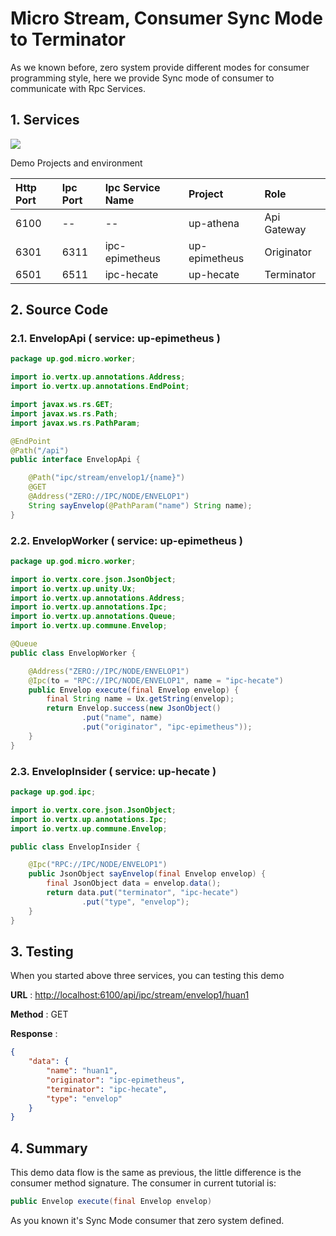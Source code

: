 # Micro Stream, Consumer Sync Mode to Terminator

As we known before, zero system provide different modes for consumer programming style, here we provide Sync mode of
consumer to communicate with Rpc Services.

## 1. Services

![](/doc/image/d10090-1.png)

Demo Projects and environment

| Http Port | Ipc Port | Ipc Service Name | Project | Role |
| :--- | :--- | :--- | :--- | :--- |
| 6100 | -- | -- | up-athena | Api Gateway |
| 6301 | 6311 | ipc-epimetheus | up-epimetheus | Originator |
| 6501 | 6511 | ipc-hecate | up-hecate | Terminator |

## 2. Source Code

### 2.1. EnvelopApi \( service: up-epimetheus \)

```java
package up.god.micro.worker;

import io.vertx.up.annotations.Address;
import io.vertx.up.annotations.EndPoint;

import javax.ws.rs.GET;
import javax.ws.rs.Path;
import javax.ws.rs.PathParam;

@EndPoint
@Path("/api")
public interface EnvelopApi {

    @Path("ipc/stream/envelop1/{name}")
    @GET
    @Address("ZERO://IPC/NODE/ENVELOP1")
    String sayEnvelop(@PathParam("name") String name);
}
```

### 2.2. EnvelopWorker \( service: up-epimetheus \)

```java
package up.god.micro.worker;

import io.vertx.core.json.JsonObject;
import io.vertx.up.unity.Ux;
import io.vertx.up.annotations.Address;
import io.vertx.up.annotations.Ipc;
import io.vertx.up.annotations.Queue;
import io.vertx.up.commune.Envelop;

@Queue
public class EnvelopWorker {

    @Address("ZERO://IPC/NODE/ENVELOP1")
    @Ipc(to = "RPC://IPC/NODE/ENVELOP1", name = "ipc-hecate")
    public Envelop execute(final Envelop envelop) {
        final String name = Ux.getString(envelop);
        return Envelop.success(new JsonObject()
                .put("name", name)
                .put("originator", "ipc-epimetheus"));
    }
}
```

### 2.3. EnvelopInsider \( service: up-hecate \)

```java
package up.god.ipc;

import io.vertx.core.json.JsonObject;
import io.vertx.up.annotations.Ipc;
import io.vertx.up.commune.Envelop;

public class EnvelopInsider {

    @Ipc("RPC://IPC/NODE/ENVELOP1")
    public JsonObject sayEnvelop(final Envelop envelop) {
        final JsonObject data = envelop.data();
        return data.put("terminator", "ipc-hecate")
                .put("type", "envelop");
    }
}
```

## 3. Testing

When you started above three services, you can testing this demo

**URL** : [http://localhost:6100/api/ipc/stream/envelop1/huan1](http://localhost:6100/api/ipc/stream/envelop1/huan1)

**Method** : GET

**Response** :

```json
{
    "data": {
        "name": "huan1",
        "originator": "ipc-epimetheus",
        "terminator": "ipc-hecate",
        "type": "envelop"
    }
}
```

## 4. Summary

This demo data flow is the same as previous, the little difference is the consumer method signature. The consumer in
current tutorial is:

```java
public Envelop execute(final Envelop envelop)
```

As you known it's Sync Mode consumer that zero system defined.

